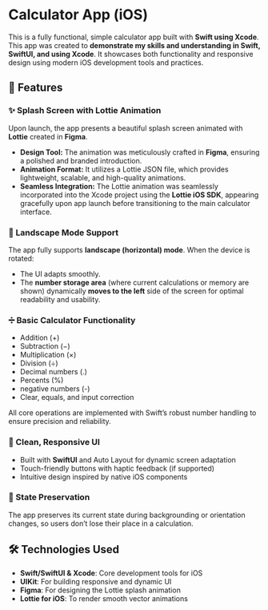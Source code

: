 # Calculator App (iOS)

This is a fully functional, simple calculator app built with **Swift using Xcode**. This app was created to **demonstrate my skills and understanding in Swift, SwiftUI, and using Xcode**. It showcases both functionality and responsive design using modern iOS development tools and practices.


## 🚀 Features

### ✨ Splash Screen with Lottie Animation
Upon launch, the app presents a beautiful splash screen animated with **Lottie** created in **Figma**.
- **Design Tool:** The animation was meticulously crafted in **Figma**, ensuring a polished and branded introduction.
- **Animation Format:** It utilizes a Lottie JSON file, which provides lightweight, scalable, and high-quality animations.
- **Seamless Integration:** The Lottie animation was seamlessly incorporated into the Xcode project using the **Lottie iOS SDK**, appearing gracefully upon app launch before transitioning to the main calculator interface.

### 📱 Landscape Mode Support
The app fully supports **landscape (horizontal) mode**. When the device is rotated:
- The UI adapts smoothly.
- The **number storage area** (where current calculations or memory are shown) dynamically **moves to the left** side of the screen for optimal readability and usability.

### ➗ Basic Calculator Functionality
- Addition (+)
- Subtraction (−)
- Multiplication (×)
- Division (÷)
- Decimal numbers (.)
- Percents (%)
- negative numbers (-)
- Clear, equals, and input correction

All core operations are implemented with Swift’s robust number handling to ensure precision and reliability.

### 🎯 Clean, Responsive UI
- Built with **SwiftUI** and Auto Layout for dynamic screen adaptation
- Touch-friendly buttons with haptic feedback (if supported)
- Intuitive design inspired by native iOS components

### 💾 State Preservation
The app preserves its current state during backgrounding or orientation changes, so users don’t lose their place in a calculation.

## 🛠 Technologies Used
- **Swift/SwiftUI & Xcode**: Core development tools for iOS
- **UIKit**: For building responsive and dynamic UI
- **Figma**: For designing the Lottie splash animation
- **Lottie for iOS**: To render smooth vector animations
